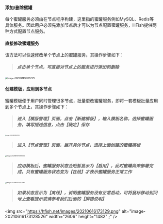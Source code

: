 #### 添加/删除蜜罐

每个蜜罐服务必须由在节点程序构建，这里指的蜜罐服务例如MySQL、Redis等具体服务。因此用户必须先添加节点后才可以为节点配置蜜罐服务，HFish提供两种方式配置节点服务。

#### 直接修改蜜罐服务

该方法可以快速修改单个节点上的蜜罐服务，其操作步骤如下：

> ##### 点击单个节点，可直接对节点上的服务进行添加和删除 ##### 

<img src="https://hfish.net/images/image-20210914120052175.png" alt="image-20210914120052175" style="zoom:50%;" />



#### 创建模版，应用到多节点

蜜罐模板便于用户同时管理很多节点，批量更改蜜罐服务，即将一套模板批量应用到多个节点上，其操作步骤如下：

> ##### 进入【模版管理】页面，点击【新建模板】，输入模板名称，选择蜜罐服务，填写描述信息，点击【确定】保存

<img src="https://hfish.net/images/image-20210914115931102.png" alt="image-20210914115931102" style="zoom:25%;" />

> ##### 进入【节点管理】页面，展开具体节点，选择上面创建的蜜罐模板

<img src="https://hfish.net/images/20210616173018.png" alt="image-20210616173015062" style="zoom: 33%;" />


> ##### 应用模板后，蜜罐服务状态会短暂显示为【启用】，此时蜜罐尚未部署完成，只有蜜罐服务状态变为【在线】才表示蜜罐服务正常工作

<img src="https://hfish.net/images/20210616173055.png" alt="image-20210616173053947" style="zoom: 33%;" />

> #####  如果状态显示为【离线】，说明蜜罐服务没有正常启动，可将鼠标移动到问号上查看提示或请参考我们后面的【排错说明】

<img src="https://hfish.net/images/20210616173129.png" alt="image-20210616173128526" width="2606" height="1482" ;" />



